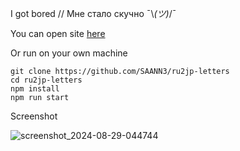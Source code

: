 I got bored // Мне стало скучно
¯\\_(ツ)_/¯

You can open site [here](https://saann3.github.io/ru2jp-letters/)

Or run on your own machine
```
git clone https://github.com/SAANN3/ru2jp-letters
cd ru2jp-letters
npm install
npm run start
```

Screenshot

![screenshot_2024-08-29-044744](https://github.com/user-attachments/assets/8e62c56f-2021-402d-8261-04a250dc55ce)

